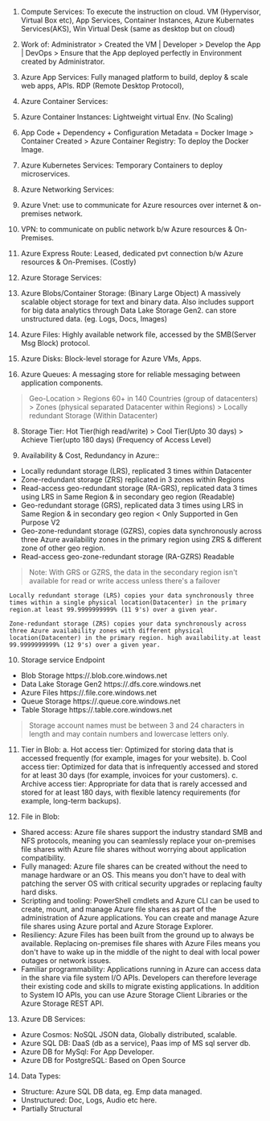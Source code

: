 1. Compute Services: To execute the instruction on cloud.
VM (Hypervisor, Virtual Box etc), App Services, Container Instances, Azure Kubernates Services(AKS), Win Virtual Desk (same as desktop but on cloud)

2. Work of: Administrator > Created the VM | Developer > Develop the App | DevOps > Ensure that the App deployed perfectly in Environment created by Administrator.

3. Azure App Services: Fully managed platform to build, deploy & scale web apps, APIs.
RDP (Remote Desktop Protocol), 

4. Azure Container Services:
  1. Azure Container Instances: Lightweight virtual Env. (No Scaling)
  2. App Code + Dependency + Configuration Metadata = Docker Image > Container Created > Azure Container Registry: To deploy the Docker Image.

5. Azure Kubernetes Services: Temporary Containers to deploy microservices.

6. Azure Networking Services:
1. Azure Vnet: use to communicate for Azure resources over internet & on-premises network.
2. VPN: to communicate on public network b/w Azure resources & On-Premises.
3. Azure Express Route: Leased, dedicated pvt connection b/w  Azure resources & On-Premises. (Costly)

7. Azure Storage Services:
 1. Azure Blobs/Container Storage: (Binary Large Object) A massively scalable object storage for text and binary data. Also includes support for big data analytics through Data Lake Storage Gen2. can store unstructured data. (eg. Logs, Docs, Images)
 2. Azure Files: Highly available network file, accessed by the SMB(Server Msg Block) protocol.
 3. Azure Disks: Block-level storage for Azure VMs, Apps.
 4. Azure Queues: A messaging store for reliable messaging between application components.

> Geo-Location > Regions 60+ in 140 Countries (group of datacenters) > Zones (physical separated Datacenter within Regions) > Locally redundant Storage (Within Datacenter) 

8. Storage Tier:
Hot Tier(high read/write) > Cool Tier(Upto 30 days) > Achieve Tier(upto 180 days) (Frequency of Access Level)

9. Availability & Cost, Redundancy in Azure::
- Locally redundant storage (LRS), replicated 3 times within Datacenter
- Zone-redundant storage (ZRS) replicated in 3 zones within Regions
- Read-access geo-redundant storage (RA-GRS),  replicated data 3 times using LRS in Same Region & in secondary geo region (Readable)
- Geo-redundant storage (GRS), replicated data 3 times using LRS in Same Region & in secondary geo region < Only Supported in Gen Purpose V2
- Geo-zone-redundant storage (GZRS), copies data synchronously across three Azure availability zones in the primary region using ZRS & different zone of other geo region.
- Read-access geo-zone-redundant storage (RA-GZRS) Readable

> Note: With GRS or GZRS, the data in the secondary region isn't available for read or write access unless there's a failover

`Locally redundant storage (LRS) copies your data synchronously three times within a single physical location(Datacenter) in the primary region.at least 99.9999999999% (11 9's) over a given year.`

`Zone-redundant storage (ZRS) copies your data synchronously across three Azure availability zones with different physical location(Datacenter) in the primary region. high availability.at least 99.9999999999% (12 9's) over a given year.`

10. Storage service	Endpoint
- Blob Storage	https://<storage-account-name>.blob.core.windows.net
- Data Lake Storage Gen2	https://<storage-account-name>.dfs.core.windows.net
- Azure Files	https://<storage-account-name>.file.core.windows.net
- Queue Storage	https://<storage-account-name>.queue.core.windows.net
- Table Storage	https://<storage-account-name>.table.core.windows.net

> Storage account names must be between 3 and 24 characters in length and may contain numbers and lowercase letters only.

11. Tier in Blob:
a. Hot access tier: Optimized for storing data that is accessed frequently (for example, images for your website).
b. Cool access tier: Optimized for data that is infrequently accessed and stored for at least 30 days (for example, invoices for your customers).
c. Archive access tier: Appropriate for data that is rarely accessed and stored for at least 180 days, with flexible latency requirements (for example, long-term backups).

12. File in Blob:
- Shared access: Azure file shares support the industry standard SMB and NFS protocols, meaning you can seamlessly replace your on-premises file shares with Azure file shares without worrying about application compatibility.
- Fully managed: Azure file shares can be created without the need to manage hardware or an OS. This means you don't have to deal with patching the server OS with critical security upgrades or replacing faulty hard disks.
- Scripting and tooling: PowerShell cmdlets and Azure CLI can be used to create, mount, and manage Azure file shares as part of the administration of Azure applications. You can create and manage Azure file shares using Azure portal and Azure Storage Explorer.
- Resiliency: Azure Files has been built from the ground up to always be available. Replacing on-premises file shares with Azure Files means you don't have to wake up in the middle of the night to deal with local power outages or network issues.
- Familiar programmability: Applications running in Azure can access data in the share via file system I/O APIs. Developers can therefore leverage their existing code and skills to migrate existing applications. In addition to System IO APIs, you can use Azure Storage Client Libraries or the Azure Storage REST API.


13. Azure DB Services: 
- Azure Cosmos: NoSQL JSON data, Globally distributed, scalable.
- Azure SQL DB: DaaS (db as a service), Paas imp of MS sql server db.
- Azure DB for MySql: For App Developer.
- Azure DB for PostgreSQL: Based on Open Source

14. Data Types:
- Structure: Azure SQL DB data, eg. Emp data managed.
- Unstructured: Doc, Logs, Audio etc here.
- Partially Structural
